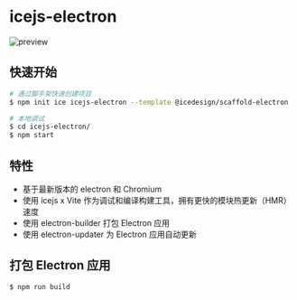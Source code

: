 # icejs-electron

![preview](https://img.alicdn.com/imgextra/i4/O1CN01d3wTho25YSHC1kuUf_!!6000000007538-2-tps-1600-1200.png)

## 快速开始

```bash
# 通过脚手架快速创建项目
$ npm init ice icejs-electron --template @icedesign/scaffold-electron

# 本地调试
$ cd icejs-electron/
$ npm start
```

## 特性

- 基于最新版本的 electron 和 Chromium
- 使用 icejs x Vite 作为调试和编译构建工具，拥有更快的模块热更新（HMR）速度
- 使用 electron-builder 打包 Electron 应用
- 使用 electron-updater 为 Electron 应用自动更新

## 打包 Electron 应用

```shell
$ npm run build
```
